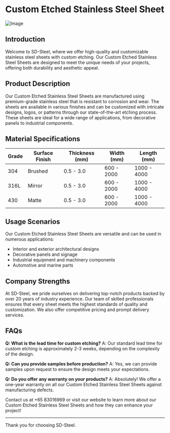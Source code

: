 # Custom Etched Stainless Steel Sheet

![Image](https://github.com/user-attachments/assets/2567258e-e124-4816-932d-1809bd27ef0b)

## Introduction
Welcome to SD-Steel, where we offer high-quality and customizable stainless steel sheets with custom etching. Our Custom Etched Stainless Steel Sheets are designed to meet the unique needs of your projects, offering both durability and aesthetic appeal.

## Product Description
Our Custom Etched Stainless Steel Sheets are manufactured using premium-grade stainless steel that is resistant to corrosion and wear. The sheets are available in various finishes and can be customized with intricate designs, logos, or patterns through our state-of-the-art etching process. These sheets are ideal for a wide range of applications, from decorative panels to industrial components.

## Material Specifications
| Grade | Surface Finish | Thickness (mm) | Width (mm) | Length (mm) |
|-------|----------------|----------------|------------|-------------|
| 304   | Brushed        | 0.5 - 3.0      | 600 - 2000 | 1000 - 4000 |
| 316L  | Mirror         | 0.5 - 3.0      | 600 - 2000 | 1000 - 4000 |
| 430   | Matte          | 0.5 - 3.0      | 600 - 2000 | 1000 - 4000 |

## Usage Scenarios
Our Custom Etched Stainless Steel Sheets are versatile and can be used in numerous applications:
- Interior and exterior architectural designs
- Decorative panels and signage
- Industrial equipment and machinery components
- Automotive and marine parts

## Company Strengths
At SD-Steel, we pride ourselves on delivering top-notch products backed by over 20 years of industry experience. Our team of skilled professionals ensures that every sheet meets the highest standards of quality and customization. We also offer competitive pricing and prompt delivery services.

## FAQs
**Q: What is the lead time for custom etching?**
A: Our standard lead time for custom etching is approximately 2-3 weeks, depending on the complexity of the design.

**Q: Can you provide samples before production?**
A: Yes, we can provide samples upon request to ensure the design meets your expectations.

**Q: Do you offer any warranty on your products?**
A: Absolutely! We offer a one-year warranty on all our Custom Etched Stainless Steel Sheets against manufacturing defects.

Contact us at +65 83016969 or visit our website to learn more about our Custom Etched Stainless Steel Sheets and how they can enhance your project!

---

Thank you for choosing SD-Steel.